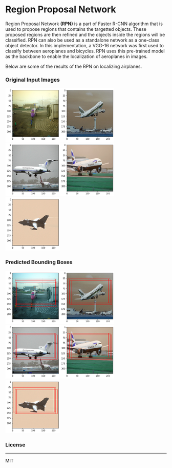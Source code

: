 ﻿# Region Proposal Network 

Region Proposal Network **(RPN)** is a part of Faster R-CNN algorithm that is used to propose regions that contains the targetted objects. These proposed regions are then refined and the objects inside the regions will be classified. RPN can also be used as a standalone network as a one-class object detector. In this implementation, a VGG-16 network was first used to classify between aeroplanes and bicycles. RPN uses this pre-trained model as the backbone to enable the localization of aeroplanes in images.

Below are some of the results of the RPN on localizing airplanes.

### Original Input Images 
<img src="readme_images/1.png" width="170"/><img src="readme_images/3.png" width="170"/><img src="readme_images/5.png" width="170"/><img src="readme_images/7.png" width="170"/> <img src="readme_images/9.png" width="170"/>


### Predicted Bounding Boxes
<img src="readme_images/2.png" width="170"/><img src="readme_images/4.png" width="170"/><img src="readme_images/6.png" width="170"/><img src="readme_images/8.png" width="170"/> <img src="readme_images/10.png" width="170"/>

### License
_________
 MIT
